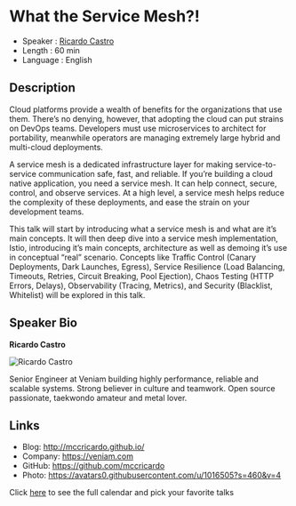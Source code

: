 What the Service Mesh?!
=================================================

* Speaker   : [Ricardo Castro](https://pixels.camp/mccricardo)
* Length    : 60 min
* Language  : English

Description
-----------

Cloud platforms provide a wealth of benefits for the organizations that use them. There’s no denying, however, that adopting the cloud can put strains on DevOps teams. Developers must use microservices to architect for portability, meanwhile operators are managing extremely large hybrid and multi-cloud deployments.

A service mesh is a dedicated infrastructure layer for making service-to-service communication safe, fast, and reliable. If you’re building a cloud native application, you need a service mesh. It can help connect, secure, control, and observe services. At a high level, a service mesh helps reduce the complexity of these deployments, and ease the strain on your development teams.


This talk will start by introducing what a service mesh is and what are it’s main concepts. It will then deep dive into a service mesh implementation, Istio, introducing it’s main concepts, architecture as well as demoing it’s use in conceptual “real” scenario. Concepts like Traffic Control (Canary Deployments, Dark Launches, Egress), Service Resilience (Load Balancing, Timeouts, Retries, Circuit Breaking, Pool Ejection), Chaos Testing (HTTP Errors, Delays), Observability (Tracing, Metrics), and Security (Blacklist, Whitelist) will be explored in this talk.

Speaker Bio
-----------

**Ricardo Castro**

![Ricardo Castro](https://avatars0.githubusercontent.com/u/1016505?v=4)

Senior Engineer at Veniam building highly performance, reliable and scalable systems. Strong believer in culture and teamwork. Open source passionate, taekwondo amateur and metal lover.

Links
-----

* Blog: http://mccricardo.github.io/
* Company: https://veniam.com
* GitHub: https://github.com/mccricardo
* Photo: https://avatars0.githubusercontent.com/u/1016505?s=460&v=4

Click [here][1] to see the full calendar and pick your favorite talks

[1]: https://pixels.camp/schedule/
